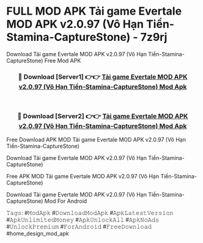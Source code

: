 # FULL MOD APK Tải game Evertale MOD APK v2.0.97 (Vô Hạn Tiền-Stamina-CaptureStone) - 7z9rj
Download Tải game Evertale MOD APK v2.0.97 (Vô Hạn Tiền-Stamina-CaptureStone) Free Mod APK

<div align="center">
<h3>🔴 Download [Server1] 👉👉 <a href="https://apk-comot.site?title=Tải_game_Evertale_MOD_APK_v2.0.97_(Vô_Hạn_Tiền-Stamina-CaptureStone)">Tải game Evertale MOD APK v2.0.97 (Vô Hạn Tiền-Stamina-CaptureStone) Mod Apk</a></h3><br>

<h3>🔴 Download [Server2] 👉👉 <a href="https://apk-comot.site?title=Tải_game_Evertale_MOD_APK_v2.0.97_(Vô_Hạn_Tiền-Stamina-CaptureStone)">Tải game Evertale MOD APK v2.0.97 (Vô Hạn Tiền-Stamina-CaptureStone) Mod Apk</a></h3>
</div>


Free Download APK MOD Tải game Evertale MOD APK v2.0.97 (Vô Hạn Tiền-Stamina-CaptureStone)

Download Tải game Evertale MOD APK v2.0.97 (Vô Hạn Tiền-Stamina-CaptureStone) 

Free APK MOD Tải game Evertale MOD APK v2.0.97 (Vô Hạn Tiền-Stamina-CaptureStone) 

Download Tải game Evertale MOD APK v2.0.97 (Vô Hạn Tiền-Stamina-CaptureStone) Mod For Android

𝚃𝚊𝚐𝚜: #𝙼𝚘𝚍𝙰𝚙𝚔 #𝙳𝚘𝚠𝚗𝚕𝚘𝚊𝚍𝙼𝚘𝚍𝙰𝚙𝚔 #𝙰𝚙𝚔𝙻𝚊𝚝𝚎𝚜𝚝𝚅𝚎𝚛𝚜𝚒𝚘𝚗 #𝙰𝚙𝚔𝚄𝚗𝚕𝚒𝚖𝚒𝚝𝚎𝚍𝙼𝚘𝚗𝚎𝚢 #𝙰𝚙𝚔𝚄𝚗𝚕𝚘𝚌𝚔𝙰𝚕𝚕 #𝙰𝚙𝚔𝙽𝚘𝙰𝚍𝚜 #𝚄𝚗𝚕𝚘𝚌𝚔𝙿𝚛𝚎𝚖𝚒𝚞𝚖 #𝙵𝚘𝚛𝙰𝚗𝚍𝚛𝚘𝚒𝚍 #𝙵𝚛𝚎𝚎𝙳𝚘𝚠𝚗𝚕𝚘𝚊𝚍 #home_design_mod_apk
